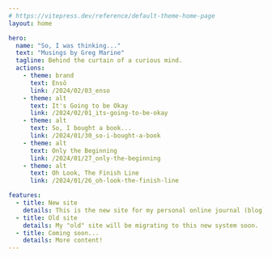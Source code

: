 ```yaml
---
# https://vitepress.dev/reference/default-theme-home-page
layout: home

hero:
  name: "So, I was thinking..."
  text: "Musings by Greg Marine"
  tagline: Behind the curtain of a curious mind.
  actions:
    - theme: brand
      text: Ensō
      link: /2024/02/03_enso
    - theme: alt
      text: It's Going to be Okay
      link: /2024/02/01_its-going-to-be-okay
    - theme: alt
      text: So, I bought a book...
      link: /2024/01/30_so-i-bought-a-book
    - theme: alt
      text: Only the Beginning
      link: /2024/01/27_only-the-beginning
    - theme: alt
      text: Oh Look, The Finish Line
      link: /2024/01/26_oh-look-the-finish-line

features:
  - title: New site
    details: This is the new site for my personal online journal (blog)!
  - title: Old site
    details: My "old" site will be migrating to this new system soon.
  - title: Coming soon...
    details: More content!
---
```


